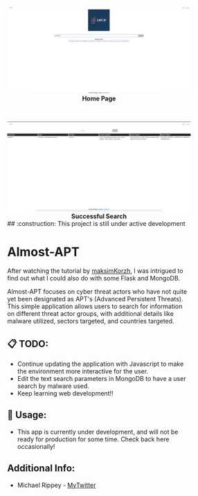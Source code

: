 <figure>
<div align="center">
    <img src="https://github.com/mrippey/Almost-APT/blob/main/docs/main1.png" width="800px"/>
</div>
<figcaption align="center"><b>Home Page</b></figcaption>
</figure>
<br>
<figure>
<div align="center">
    <img src="https://github.com/mrippey/Almost-APT/blob/main/docs/main2.png" width="800px"/>
</div>
<figcaption align="center"><b>Successful Search</b></figcaption>
## :construction: This project is still under active development

# Almost-APT 

After watching the tutorial by [maksimKorzh](https://github.com/maksimKorzh/code-monkey-search), I was intrigued to find out
what I could also do with some Flask and MongoDB. 

Almost-APT focuses on cyber threat actors who have not quite yet been designated as APT's (Advanced Persistent Threats). This 
simple application allows users to search for information on different threat actor groups, with additional details like 
malware utilized, sectors targeted, and countries targeted. 

## :clipboard: TODO:
* Continue updating the application with Javascript to make the environment more interactive for the user.
* Edit the text search parameters in MongoDB to have a user search by malware used.
* Keep learning web development!!

## :nut_and_bolt: Usage:
* This app is currently under development, and will not be ready for production for some time. Check back here occasionally! 

## Additional Info:
* Michael Rippey - [MyTwitter](https://twitter.com/nahamike01)<br>
